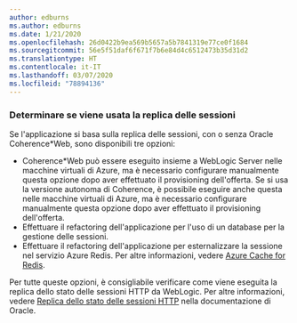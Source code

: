 ```yaml
---
author: edburns
ms.author: edburns
ms.date: 1/21/2020
ms.openlocfilehash: 26d0422b9ea569b5657a5b7841319e77ce0f1684
ms.sourcegitcommit: 56e5f51daf6f671f7b6e84d4c6512473b35d31d2
ms.translationtype: HT
ms.contentlocale: it-IT
ms.lasthandoff: 03/07/2020
ms.locfileid: "78894136"
---
```

### <a name="determine-whether-session-replication-is-used"></a>Determinare se viene usata la replica delle sessioni

Se l'applicazione si basa sulla replica delle sessioni, con o senza Oracle Coherence*Web, sono disponibili tre opzioni:

* Coherence*Web può essere eseguito insieme a WebLogic Server nelle macchine virtuali di Azure, ma è necessario configurare manualmente questa opzione dopo aver effettuato il provisioning dell'offerta. Se si usa la versione autonoma di Coherence, è possibile eseguire anche questa nelle macchine virtuali di Azure, ma è necessario configurare manualmente questa opzione dopo aver effettuato il provisioning dell'offerta.
* Effettuare il refactoring dell'applicazione per l'uso di un database per la gestione delle sessioni.
* Effettuare il refactoring dell'applicazione per esternalizzare la sessione nel servizio Azure Redis. Per altre informazioni, vedere [Azure Cache for Redis](/azure/azure-cache-for-redis/cache-overview).

Per tutte queste opzioni, è consigliabile verificare come viene eseguita la replica dello stato delle sessioni HTTP da WebLogic. Per altre informazioni, vedere [Replica dello stato delle sessioni HTTP](https://docs.oracle.com/en/middleware/fusion-middleware/weblogic-server/12.2.1.4/clust/failover.html#GUID-E13D8142-66BA-46A1-854F-4FC6F82992DD) nella documentazione di Oracle.
